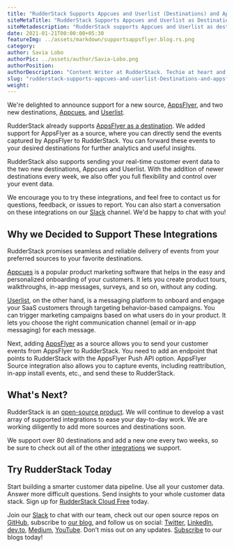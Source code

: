 ```yaml
---
title: "RudderStack Supports Appcues and Userlist (Destinations) and AppsFlyer (Source)"
siteMetaTitle: "RudderStack Supports Appcues and Userlist as Destinations and AppsFlyer as a Source"
siteMetadescription: "RudderStack supports Appcues and Userlist as destinations. Also, RudderStack now supports AppsFlyer as a source as well as a destination. Know more through this blog."
date: 2021-01-21T00:00:00+05:30
featureImg: ../assets/markdown/supportsappsflyer.blog.rs.png
category: 
author: Savia Lobo
authorPic: ../assets/author/Savia-Lobo.png
authorPosition: 
authorDescription: "Content Writer at RudderStack. Techie at heart and loves to stay up to date with tech happenings across the globe. Loves singing and composing songs."
slug: "rudderstack-supports-appcues-and-userlist-Destinations-and-appsflyer-source"
weight: 
---
```




We're delighted to announce support for a new source, [AppsFlyer](https://rudderstack.com/integration/appsflyer-source/), and two new destinations, [Appcues](https://rudderstack.com/integration/appcues/), and [Userlist](https://rudderstack.com/integration/userlist/). 

RudderStack already supports [AppsFlyer as a destination](https://rudderstack.com/integration/appsflyer/). We added support for AppsFlyer as a source, where you can directly send the events captured by AppsFlyer to RudderStack. You can forward these events to your desired destinations for further analytics and useful insights.

RudderStack also supports sending your real-time customer event data to the two new destinations, Appcues and Userlist. With the addition of newer destinations every week, we also offer you full flexibility and control over your event data.  

We encourage you to try these integrations, and feel free to contact us for questions, feedback, or issues to report. You can also start a conversation on these integrations on our [Slack](https://resources.rudderstack.com/join-rudderstack-slack) channel. We'd be happy to chat with you!




## Why we Decided to Support These Integrations



RudderStack promises seamless and reliable delivery of events from your preferred sources to your favorite destinations.

[Appcues](https://www.appcues.com/) is a popular product marketing software that helps in the easy and personalized onboarding of your customers. It lets you create product tours, walkthroughs, in-app messages, surveys, and so on, without any coding.

 

[Userlist](https://userlist.com/), on the other hand, is a messaging platform to onboard and engage your SaaS customers through targeting behavior-based campaigns. You can trigger marketing campaigns based on what users do in your product. It lets you choose the right communication channel (email or in-app messaging) for each message.

 

Next, adding [AppsFlyer](https://www.appsflyer.com/) as a source allows you to send your customer events from AppsFlyer to RudderStack. You need to add an endpoint that points to RudderStack with the AppsFlyer Push API option. AppsFlyer Source integration also allows you to capture events, including reattribution, in-app install events, etc., and send these to RudderStack.



## What's Next?


RudderStack is an [open-source product](https://rudderstack.com/blog/rudderstack-an-open-source-customer-data-infrastructure-podcast-with-soumyadeb-mitra/). We will continue to develop a vast array of supported integrations to ease your day-to-day work. We are working diligently to add more sources and destinations soon.

We support over 80 destinations and add a new one every two weeks, so be sure to check out all of the other [integrations](https://rudderstack.com/integration/) we support. 

## Try RudderStack Today

Start building a smarter customer data pipeline. Use all your customer data. Answer more difficult questions. Send insights to your whole customer data stack. Sign up for [RudderStack Cloud Free](https://app.rudderlabs.com/signup?type=freetrial) today.

Join our [Slack](https://resources.rudderstack.com/join-rudderstack-slack) to chat with our team, check out our open source repos on [GitHub](https://github.com/rudderlabs), subscribe to [our blog](https://rudderstack.com/blog/), and follow us on social: [Twitter](https://twitter.com/RudderStack), [LinkedIn](https://www.linkedin.com/company/rudderlabs/), [dev.to](https://dev.to/rudderstack), [Medium](https://rudderstack.medium.com/), [YouTube](https://www.youtube.com/channel/UCgV-B77bV_-LOmKYHw8jvBw). Don’t miss out on any updates. [Subscribe](https://rudderstack.com/blog/) to our blogs today!